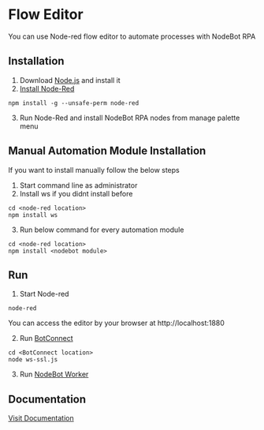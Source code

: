 # Flow Editor
You can use Node-red flow editor to automate processes with NodeBot RPA

## Installation
1. Download [Node.js](https://nodejs.org/en/download/) and install it
2. [Install Node-Red](https://nodered.org/docs/getting-started/local#installing-with-npm)
~~~
npm install -g --unsafe-perm node-red
~~~
3. Run Node-Red and install NodeBot RPA nodes from manage palette menu

## Manual Automation Module Installation
If you want to install manually follow the below steps
1. Start command line as administrator
2. Install ws if you didnt install before
~~~
cd <node-red location>
npm install ws
~~~
3. Run below command for every automation module
~~~
cd <node-red location>
npm install <nodebot module>
~~~

## Run
1. Start Node-red
~~~
node-red
~~~
You can access the editor by your browser at http://localhost:1880

2. Run [BotConnect](https://github.com/nodebotrpa/connect)
~~~
cd <BotConnect location>
node ws-ssl.js
~~~
3. Run [NodeBot Worker](https://github.com/nodebotrpa/bot)

## Documentation
[Visit Documentation](https://github.com/nodebotrpa/editor/wiki)
